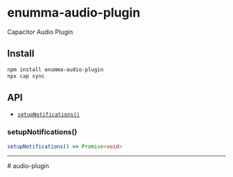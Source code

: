 # enumma-audio-plugin

Capacitor Audio Plugin

## Install

```bash
npm install enumma-audio-plugin
npx cap sync
```

## API

<docgen-index>

* [`setupNotifications()`](#setupnotifications)

</docgen-index>

<docgen-api>
<!--Update the source file JSDoc comments and rerun docgen to update the docs below-->

### setupNotifications()

```typescript
setupNotifications() => Promise<void>
```

--------------------

</docgen-api>
# audio-plugin
